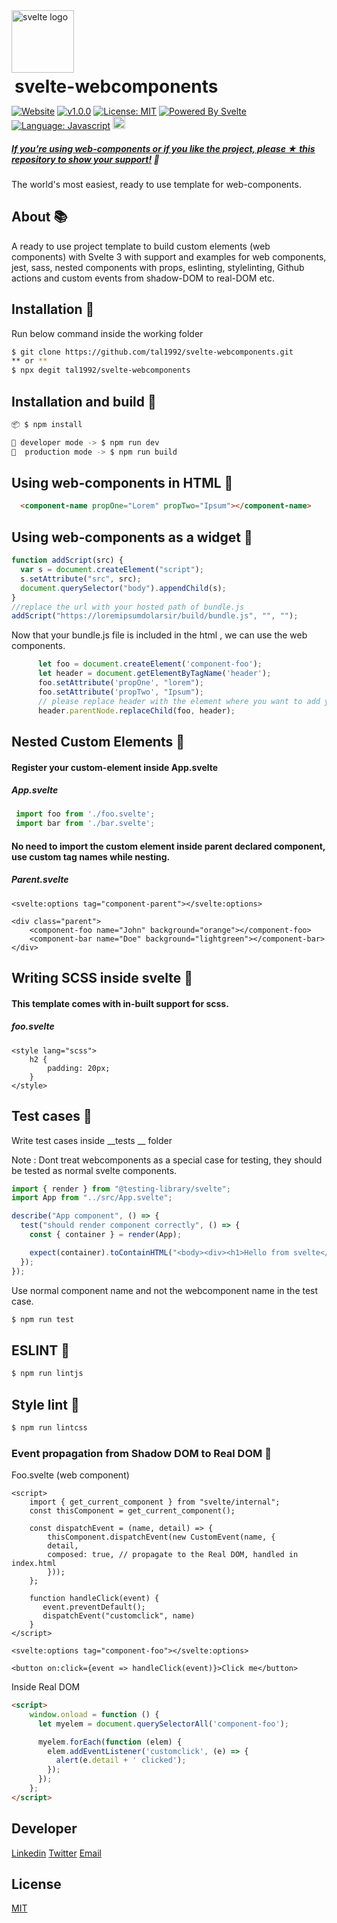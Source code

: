 <div>
  <img src="https://pbs.twimg.com/profile_images/1121395911849062400/7exmJEg4.png" alt="svelte logo" width="100px"/>
</div>


<h1  style="border: 0; margin: 5px;">svelte-webcomponents</h1>

[![Website](https://img.shields.io/website/https/layer5.io/meshery.svg)](https://xenodochial-lumiere-4883d3.netlify.app/)
[![v1.0.0](https://img.shields.io/badge/version-v1.0.0-yellow.svg?style=flat&logo=)](https://github.com/tal1992/svelte-webcomponents)  [![License: MIT](https://img.shields.io/badge/license-MIT-brightgreen.svg?style=flat&logo=license)](https://github.com/tal1992/svelte-webcomponents/blob/main/LICENSE) [![Powered By Svelte](https://img.shields.io/badge/powered%20by-svelte-FF3C02.svg?style=flat&logo=svelte)](https://svelte.dev/) [![Language: Javascript](https://img.shields.io/badge/language-javascript-blue.svg?style=flat&logo=javascript)](https://www.javascript.com) <a href="https://twitter.com/intent/tweet?text=A ready to use project template to build custom elements (web components) with Svelte 3 with support and examples for custom-elements, jest, sass, nested components with props, eslinting, stylelinting, propagating custom events to read-DOM etc. https://github.com/tal1992/svelte-webcomponents"><img src="http://randojs.com/images/tweetShield.svg" alt="Tweet" height="20"/></a>

<h5><p><i><u>If you’re using web-components or if you like the project, please <a href="https://github.com/tal1992/svelte-webcomponents/stargazers">★</a> this repository to show your support!</u> 🤩</i></p></h5>

<p>The world's most easiest, ready to use template for web-components.</p>

## About 📚
A ready to use project template to build custom elements (web components) with Svelte 3 with support and examples for web components, jest, sass, nested components with props, eslinting, stylelinting, Github actions and custom events from shadow-DOM to real-DOM etc.

## Installation 🚀

Run below command inside the working folder

```bash
$ git clone https://github.com/tal1992/svelte-webcomponents.git
** or **
$ npx degit tal1992/svelte-webcomponents


```
## Installation and build 📌

```bash
📦 $ npm install 

🔨 developer mode -> $ npm run dev
🔨  production mode -> $ npm run build
```

## Using web-components in HTML 📌

```html
  <component-name propOne="Lorem" propTwo="Ipsum"></component-name>
```

## Using web-components as a widget 📌

```javascript
function addScript(src) {
  var s = document.createElement("script");
  s.setAttribute("src", src);
  document.querySelector("body").appendChild(s);
}
//replace the url with your hosted path of bundle.js
addScript("https://loremipsumdolarsir/build/bundle.js", "", "");
```

Now that your bundle.js file is included in the html , we can use the web components.

```javascript
      let foo = document.createElement('component-foo');
      let header = document.getElementByTagName('header');
      foo.setAttribute('propOne', "lorem");
      foo.setAttribute('propTwo', "Ipsum");
      // please replace header with the element where you want to add your custom element.
      header.parentNode.replaceChild(foo, header);
```

## Nested Custom Elements 📌

#### Register your custom-element inside App.svelte

##### App.svelte
```javascript
 import foo from './foo.svelte';
 import bar from './bar.svelte';
```

#### No need to import the custom element inside parent declared component, use custom tag names while nesting.

##### Parent.svelte
```svelte
<svelte:options tag="component-parent"></svelte:options>

<div class="parent">
    <component-foo name="John" background="orange"></component-foo>
    <component-bar name="Doe" background="lightgreen"></component-bar>
</div>

```

## Writing SCSS inside svelte 📌

#### This template comes with in-built support for scss.

##### foo.svelte
```svelte
<style lang="scss">
    h2 {
        padding: 20px;
    }
</style>
```

## Test cases 📌
Write test cases inside __tests __ folder

Note : Dont treat webcomponents as a special case for testing, they should be tested as normal svelte components.

```javascript
import { render } from "@testing-library/svelte";
import App from "../src/App.svelte";

describe("App component", () => {
  test("should render component correctly", () => {
    const { container } = render(App);

    expect(container).toContainHTML("<body><div><h1>Hello from svelte</h1></div></body>");
  });
});
```

Use normal component name and not the webcomponent name in the test case.

```bash
$ npm run test
```

## ESLINT 📌


```bash
$ npm run lintjs
```

## Style lint 📌


```bash
$ npm run lintcss
```

### Event propagation from Shadow DOM to Real DOM 📌

Foo.svelte (web component)
```svelte
<script>
    import { get_current_component } from "svelte/internal";
    const thisComponent = get_current_component();

    const dispatchEvent = (name, detail) => {
        thisComponent.dispatchEvent(new CustomEvent(name, {
        detail,
        composed: true, // propagate to the Real DOM, handled in index.html
        }));
    };

    function handleClick(event) {
       event.preventDefault();
       dispatchEvent("customclick", name)
    }    
</script>

<svelte:options tag="component-foo"></svelte:options>

<button on:click={event => handleClick(event)}>Click me</button>

```

Inside Real DOM

```html
<script>
	window.onload = function () {
	  let myelem = document.querySelectorAll('component-foo');

	  myelem.forEach(function (elem) {
	    elem.addEventListener('customclick', (e) => {
	      alert(e.detail + ' clicked');
	    });
	  });
	};
</script>
```
## Developer
[Linkedin](https://www.linkedin.com/in/iamtalvinder/)
[Twitter](https://twitter.com/iamtalvinder)
[Email](mailto:talvindersingh1992@gmail.com)
## License
[MIT](https://choosealicense.com/licenses/mit/)
